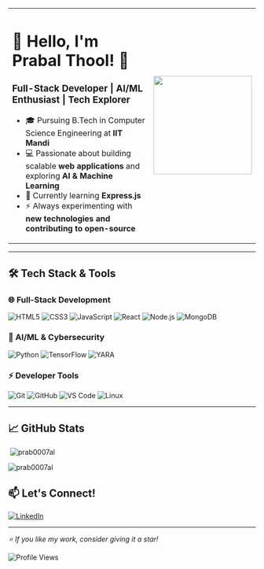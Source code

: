 
<table>
  <tr>
    <td>
      <h1>👋 Hello, I'm Prabal Thool! 🚀</h1>
      <h3>Full-Stack Developer | AI/ML Enthusiast | Tech Explorer</h3>
      <ul>
        <li>🎓 Pursuing B.Tech in Computer Science Engineering at <b>IIT Mandi</b></li>
        <li>💻 Passionate about building scalable <b>web applications</b> and exploring <b>AI & Machine Learning</b></li>
        <li>🌱 Currently learning <b>Express.js</b></li>
        <li>⚡ Always experimenting with <b>new technologies and contributing to open-source</b></li>
      </ul>
    </td>
    <td>
      <img src="https://media.giphy.com/media/CuuSHzuc0O166MRfjt/giphy.gif?cid=790b7611smeevwst7sn2rqv4krg1qbpemyf89sjmlce7lf3r&ep=v1_gifs_search&rid=giphy.gif&ct=g" width="200"/>
    </td>
  </tr>
</table>


---

## 🛠️ Tech Stack & Tools

### **🌐 Full-Stack Development**
![HTML5](https://img.shields.io/badge/HTML5-E34F26?style=for-the-badge&logo=html5&logoColor=white)
![CSS3](https://img.shields.io/badge/CSS3-1572B6?style=for-the-badge&logo=css3&logoColor=white)
![JavaScript](https://img.shields.io/badge/JavaScript-F7DF1E?style=for-the-badge&logo=javascript&logoColor=black)
![React](https://img.shields.io/badge/React-61DAFB?style=for-the-badge&logo=react&logoColor=black)
![Node.js](https://img.shields.io/badge/Node.js-339933?style=for-the-badge&logo=nodedotjs&logoColor=white)
![MongoDB](https://img.shields.io/badge/MongoDB-47A248?style=for-the-badge&logo=mongodb&logoColor=white)

### **🤖 AI/ML & Cybersecurity**
![Python](https://img.shields.io/badge/Python-3776AB?style=for-the-badge&logo=python&logoColor=white)
![TensorFlow](https://img.shields.io/badge/TensorFlow-FF6F00?style=for-the-badge&logo=tensorflow&logoColor=white)
![YARA](https://img.shields.io/badge/YARA-FF4F00?style=for-the-badge&logo=yara&logoColor=white)

### **⚡ Developer Tools**
![Git](https://img.shields.io/badge/Git-F05032?style=for-the-badge&logo=git&logoColor=white)
![GitHub](https://img.shields.io/badge/GitHub-181717?style=for-the-badge&logo=github&logoColor=white)
![VS Code](https://img.shields.io/badge/VS%20Code-007ACC?style=for-the-badge&logo=visualstudiocode&logoColor=white)
![Linux](https://img.shields.io/badge/Linux-FCC624?style=for-the-badge&logo=linux&logoColor=black)

---

## 📈 GitHub Stats

<p>&nbsp;<img align="center" src="https://github-readme-stats.vercel.app/api?username=prab0007al&show_icons=true&locale=en" alt="prab0007al" /></p>

<p><img align="center" src="https://github-readme-streak-stats.herokuapp.com/?user=prab0007al&" alt="prab0007al" /></p>


## 📫 Let's Connect!

[![LinkedIn](https://img.shields.io/badge/LinkedIn-0077B5?style=for-the-badge&logo=linkedin&logoColor=white)](https://linkedin.com/in/prabalthool)
<!-- [![Twitter](https://img.shields.io/badge/Twitter-1DA1F2?style=for-the-badge&logo=twitter&logoColor=white)](https://twitter.com/prabalthool)
[![Portfolio](https://img.shields.io/badge/Portfolio-FF5722?style=for-the-badge&logo=web&logoColor=white)](https://prabalthool.dev)-->


---

_⭐ If you like my work, consider giving it a star!_

![Profile Views](https://komarev.com/ghpvc/?username=PrabalThool&color=blue&style=flat-square)
